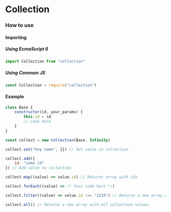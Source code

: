 # Collection

### How to use

#### Importing
##### Using EcmaScript 6
```js
import Collection from "collection"
```
##### Using Common JS
```js
const Collection = require("collection")
```

#### Example
```js
class Base {
    constructor(id, your_params) {
        this.id = id
        // code here
    }
}

const collect = new Collection(Base, Infinity)

collect.set("key name", {}) // Set value in collection

collect.add({
    id: "some id"
}) // Add value to collection

collect.map((value) => value.id) // Returns array with ids

collect.forEach((value) => /* Your code here */)

collect.filter((value) => value.id !== "1234") // Returns a new array where ids not equal to 1234

collect.all() // Returns a new array with all collection values